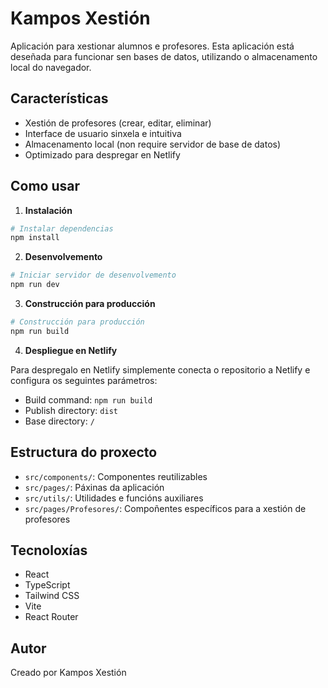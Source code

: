 # Kampos Xestión

Aplicación para xestionar alumnos e profesores. Esta aplicación está deseñada para funcionar sen bases de datos, utilizando o almacenamento local do navegador.

## Características

- Xestión de profesores (crear, editar, eliminar)
- Interface de usuario sinxela e intuitiva
- Almacenamento local (non require servidor de base de datos)
- Optimizado para despregar en Netlify

## Como usar

1. **Instalación**

```bash
# Instalar dependencias
npm install
```

2. **Desenvolvemento**

```bash
# Iniciar servidor de desenvolvemento
npm run dev
```

3. **Construcción para producción**

```bash
# Construcción para producción
npm run build
```

4. **Despliegue en Netlify**

Para despregalo en Netlify simplemente conecta o repositorio a Netlify e configura os seguintes parámetros:

- Build command: `npm run build`
- Publish directory: `dist`
- Base directory: `/`

## Estructura do proxecto

- `src/components/`: Componentes reutilizables
- `src/pages/`: Páxinas da aplicación
- `src/utils/`: Utilidades e funcións auxiliares
- `src/pages/Profesores/`: Compoñentes específicos para a xestión de profesores

## Tecnoloxías

- React
- TypeScript
- Tailwind CSS
- Vite
- React Router

## Autor

Creado por Kampos Xestión
